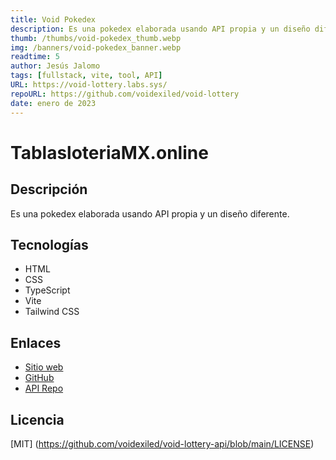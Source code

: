 ```yaml
---
title: Void Pokedex
description: Es una pokedex elaborada usando API propia y un diseño diferente.
thumb: /thumbs/void-pokedex_thumb.webp
img: /banners/void-pokedex_banner.webp
readtime: 5
author: Jesús Jalomo
tags: [fullstack, vite, tool, API]
URL: https://void-lottery.labs.sys/
repoURL: https://github.com/voidexiled/void-lottery
date: enero de 2023
---
```


# TablasloteriaMX.online

## Descripción

Es una pokedex elaborada usando API propia y un diseño diferente.

## Tecnologías

- HTML
- CSS
- TypeScript
- Vite
- Tailwind CSS

## Enlaces

- [Sitio web](https://tablasloteriamx.online/)
- [GitHub](https://github.com/voidexiled/tablasloteriamx.online)
- [API Repo](https://github.com/voidexiled/void-lottery-api)

## Licencia

[MIT] (https://github.com/voidexiled/void-lottery-api/blob/main/LICENSE)